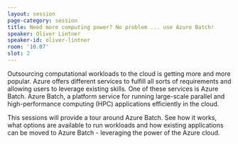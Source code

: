 ```yaml
---
layout: session
page-category: session
title: Need more computing power? No problem ... use Azure Batch!
speaker: Oliver Lintner
speaker-id: oliver-lintner
room: '10.07'
slot: 2
---
```


Outsourcing computational workloads to the cloud is getting more and more popular. Azure offers different services to fulfill all sorts of requirements and allowing users to leverage existing skills. One of these services is Azure Batch. Azure Batch, a platform service for running large-scale parallel and high-performance computing (HPC) applications efficiently in the cloud. 

This sessions will provide a tour around Azure Batch. See how it works, what options are available to run workloads and how existing applications can be moved to Azure Batch - leveraging the power of the Azure cloud.